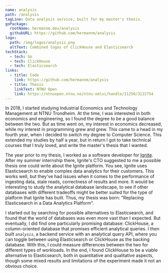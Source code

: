 ```yaml
---
name: analysis
path: /analysis
tagLine: Data analysis service, built for my master's thesis.
goPackage:
  rootName: hermannm.dev/analysis
  githubURL: https://github.com/hermannm/analysis
logo:
  path: /img/logos/analysis.png
  altText: Combined logos of ClickHouse and Elasticsearch
techStack:
  - tech: Go
  - tech: ClickHouse
  - tech: Elasticsearch
links:
  - title: Code
    link: https://github.com/hermannm/analysis
  - title: Thesis
    linkText: NTNU Open
    link: https://ntnuopen.ntnu.no/ntnu-xmlui/handle/11250/3122754
---
```


In 2018, I started studying Industrial Economics and Technology Management at NTNU Trondheim. At the
time, I was interested in both economics and engineering, so I found the degree to be a good balance
between the two. But as time went on, my interest in economics decreased, while my interest in
programming grew and grew. This came to a head in my fourth year, when I decided to switch my degree
to Computer Science. This extended my studies by half a year, but in return I got to take technical
courses that I truly loved, and write the master's thesis that I wanted.

The year prior to my thesis, I worked as a software developer for [Ignite](/ignite). After my summer
internship there, Ignite's CTO suggested to me a possible thesis one could write about the Ignite
platform. You see, Ignite uses Elasticsearch to enable complex data analytics for their customers.
This works well, but they've had issues when it comes to the performance of ingesting data, stale
reads, correctness of results and more. It would be interesting to study the analytical database
landscape, to see if other databases with different tradeoffs might be better suited for the type of
platform that Ignite has built. Thus, my thesis was born: "Replacing Elasticsearch in a Data
Analytics Platform".

I started out by searching for possible alternatives to Elasticsearch, and found that the world of
databases was even more vast than I expected. But eventually, I did find one particularly promising
database: ClickHouse, a column-oriented database that promises efficient analytical queries. I then
built _`analysis`_, a backend service with an analytical query API, where you can toggle between
using Elasticsearch or ClickHouse as the backing database. With this, I could measure differences
between the two for different types of workloads. In the end, I found ClickHouse to be a viable
alternative to Elasticsearch, both in quantitative and qualitative aspects, though some mixed
results and limitations of the experiment made it not an obvious choice.
